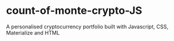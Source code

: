 # count-of-monte-crypto-JS

A personalised cryptocurrency portfolio built with Javascript, CSS, Materialize and HTML
